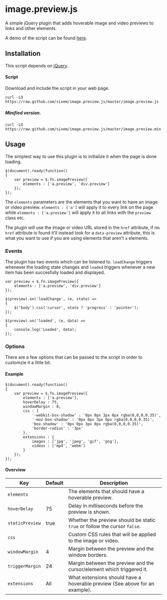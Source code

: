 # image.preview.js
A simple jQuery plugin that adds hoverable image and video previews to links and other elements.

A demo of the script can be found [here](https://five.sh/demo/image-preview/).

## Installation
This script depends on [jQuery](https://github.com/jquery/jquery).

#### Script
Download and include the script in your web page.
```
curl -LO https://raw.github.com/sixem/image.preview.js/master/image.preview.js
```
##### Minified version.
```
curl -LO https://raw.github.com/sixem/image.preview.js/master/image.preview.min.js
```
## Usage
The simplest way to use this plugin is to initialize it when the page is done loading.
```
$(document).ready(function()
{
	var preview = $.fn.imagePreview({
		elements : ['a.preview', 'div.preview']
	});
});
```
The `elements` parameters are the elements that you want to have an image or video preview. `elements : ['a']` will apply it to every link on the page while `elements : ['a.preview']` will apply it to all links with the `preview` class etc.

The plugin will use the image or video URL stored in the `href` attribute, if no `href` attribute is found it'll instead look for a `data-preview` attribute, this is what you want to use if you are using elements that aren't `a` elements.

### Events
The plugin has two events which can be listened to. `loadChange` triggers whenever the loading state changes and `loaded` triggers whenever a new item has been succesfully loaded and displayed.
```
var preview = $.fn.imagePreview({
	elements : ['a.preview', 'div.preview']
});
	
$(preview).on('loadChange', (e, state) =>
{
	$('body').css('cursor', state ? 'progress' : 'pointer');
});

$(preview).on('loaded', (e, data) =>
{
	console.log('Loaded', data);
});
```

### Options
There are a few options that can be passed to the script in order to customzie it a little bit.
#### Example
```
$(document).ready(function()
{
	var preview = $.fn.imagePreview({
		elements : ['a.preview'],
		hoverDelay : 75,
		windowMargin : 8,
		css : {
			'-webkit-box-shadow' : '0px 0px 3px 0px rgba(0,0,0,0.35)',
			'-moz-box-shadow' : '0px 0px 3px 0px rgba(0,0,0,0.35)',
			'box-shadow' : '0px 0px 3px 0px rgba(0,0,0,0.35)',
			'border-radius' : '3px'
		},
		extensions : {
			images : ['jpg', 'jpeg', 'gif', 'png'],
			videos : ['mp4', 'webm']
		}
	});
});
```
#### Overview

Key | Default | Description
----|---------|------------
`elements` | | The elements that should have a hoverable preview.
`hoverDelay` | 75 | Delay in milliseconds before the preview is shown.
`staticPreview` | true | Whether the preview should be static `true` or follow the cursor `false`.
`css` | | Custom CSS rules that will be applied to the image or video.
`windowMargin` | 4 | Margin between the preview and the window borders.
`triggerMargin` | 24 | Margin between the preview and the cursor/element which triggered it.
`extensions` | All | What extensions should have a hoverable preview (See above for an example).
